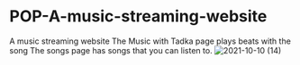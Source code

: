 # POP-A-music-streaming-website
A music streaming website
The Music with Tadka page plays beats with the song
The songs page has songs that you can listen to.
![2021-10-10 (14)](https://user-images.githubusercontent.com/76242802/136694906-2a370d40-1db4-455e-97c7-585f3cb946f9.png)
